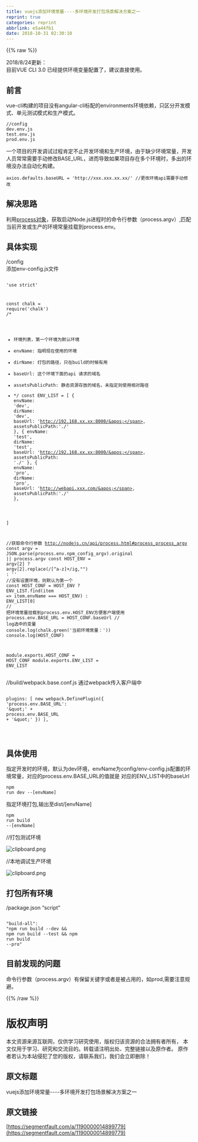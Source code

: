 ```yaml
---
title: vuejs添加环境常量----多环境开发打包场景解决方案之一
reprint: true
categories: reprint
abbrlink: e5a44fb1
date: 2018-10-31 02:30:10
---
```


{{% raw %}}
<p>2018/8/24&#x66F4;&#x65B0;&#xFF1A;<br>&#x76EE;&#x524D;VUE CLI 3.0 &#x5DF2;&#x7ECF;&#x63D0;&#x4F9B;&#x73AF;&#x5883;&#x53D8;&#x91CF;&#x914D;&#x7F6E;&#x4E86;&#xFF0C;&#x5EFA;&#x8BAE;&#x76F4;&#x63A5;&#x4F7F;&#x7528;&#x3002;</p><h2 id="articleHeader0">&#x524D;&#x8A00;</h2><p>vue-cli&#x6784;&#x5EFA;&#x7684;&#x9879;&#x76EE;&#x6CA1;&#x6709;angular-cli&#x6807;&#x914D;&#x7684;environments&#x73AF;&#x5883;&#x4F9D;&#x8D56;&#xFF0C;&#x53EA;&#x533A;&#x5206;&#x5F00;&#x53D1;&#x6A21;&#x5F0F;&#x3001;&#x5355;&#x5143;&#x6D4B;&#x8BD5;&#x6A21;&#x5F0F;&#x548C;&#x751F;&#x4EA7;&#x6A21;&#x5F0F;&#x3002;</p><div class="widget-codetool" style="display:none"><div class="widget-codetool--inner"><span class="selectCode code-tool" data-toggle="tooltip" data-placement="top" title="" data-original-title="&#x5168;&#x9009;"></span> <span type="button" class="copyCode code-tool" data-toggle="tooltip" data-placement="top" data-clipboard-text="//config
dev.env.js
test.env.js
prod.env.js" title="" data-original-title="&#x590D;&#x5236;"></span> <span type="button" class="saveToNote code-tool" data-toggle="tooltip" data-placement="top" title="" data-original-title="&#x653E;&#x8FDB;&#x7B14;&#x8BB0;"></span></div></div><pre class="hljs stylus"><code><span class="hljs-comment">//config</span>
dev<span class="hljs-selector-class">.env</span><span class="hljs-selector-class">.js</span>
test<span class="hljs-selector-class">.env</span><span class="hljs-selector-class">.js</span>
prod<span class="hljs-selector-class">.env</span><span class="hljs-selector-class">.js</span></code></pre><p>&#x4E00;&#x4E2A;&#x9879;&#x76EE;&#x7684;&#x5F00;&#x53D1;&#x8C03;&#x8BD5;&#x8FC7;&#x7A0B;&#x80AF;&#x5B9A;&#x4E0D;&#x6B62;&#x5F00;&#x53D1;&#x73AF;&#x5883;&#x548C;&#x751F;&#x4EA7;&#x73AF;&#x5883;&#xFF0C;&#x7531;&#x4E8E;&#x7F3A;&#x5C11;&#x73AF;&#x5883;&#x5E38;&#x91CF;&#xFF0C;&#x5F00;&#x53D1;&#x4EBA;&#x5458;&#x5E38;&#x5E38;&#x9700;&#x8981;&#x624B;&#x52A8;&#x4FEE;&#x6539;BASE_URL&#xFF0C;&#x8FDB;&#x800C;&#x5BFC;&#x81F4;&#x5982;&#x679C;&#x9879;&#x76EE;&#x5B58;&#x5728;&#x591A;&#x4E2A;&#x73AF;&#x5883;&#x65F6;&#xFF0C;&#x591A;&#x51FA;&#x7684;&#x73AF;&#x5883;&#x6CA1;&#x529E;&#x6CD5;&#x81EA;&#x52A8;&#x5316;&#x6784;&#x5EFA;&#x3002;</p><div class="widget-codetool" style="display:none"><div class="widget-codetool--inner"><span class="selectCode code-tool" data-toggle="tooltip" data-placement="top" title="" data-original-title="&#x5168;&#x9009;"></span> <span type="button" class="copyCode code-tool" data-toggle="tooltip" data-placement="top" data-clipboard-text="axios.defaults.baseURL = &apos;http://xxx.xxx.xx.xx/&apos; //&#x66F4;&#x6539;&#x73AF;&#x5883;api&#x9700;&#x8981;&#x624B;&#x52A8;&#x4FEE;&#x6539;" title="" data-original-title="&#x590D;&#x5236;"></span> <span type="button" class="saveToNote code-tool" data-toggle="tooltip" data-placement="top" title="" data-original-title="&#x653E;&#x8FDB;&#x7B14;&#x8BB0;"></span></div></div><pre class="hljs stylus"><code style="word-break:break-word;white-space:initial">axios<span class="hljs-selector-class">.defaults</span><span class="hljs-selector-class">.baseURL</span> = <span class="hljs-string">&apos;http://xxx.xxx.xx.xx/&apos;</span> <span class="hljs-comment">//&#x66F4;&#x6539;&#x73AF;&#x5883;api&#x9700;&#x8981;&#x624B;&#x52A8;&#x4FEE;&#x6539;</span></code></pre><h2 id="articleHeader1">&#x89E3;&#x51B3;&#x601D;&#x8DEF;</h2><p>&#x5229;&#x7528;<a href="http://nodejs.cn/api/process.html" rel="nofollow noreferrer" target="_blank">process&#x5BF9;&#x8C61;</a>&#xFF0C;&#x83B7;&#x53D6;&#x542F;&#x52A8;Node.js&#x8FDB;&#x7A0B;&#x65F6;&#x7684;&#x547D;&#x4EE4;&#x884C;&#x53C2;&#x6570;&#xFF08;process.argv&#xFF09;,&#x5339;&#x914D;&#x5F53;&#x524D;&#x5F00;&#x53D1;&#x6216;&#x751F;&#x4EA7;&#x7684;&#x73AF;&#x5883;&#x5E38;&#x91CF;&#x6302;&#x8F7D;&#x5230;process.env&#x3002;</p><h2 id="articleHeader2">&#x5177;&#x4F53;&#x5B9E;&#x73B0;</h2><p>/config<br>&#x6DFB;&#x52A0;env-config.js&#x6587;&#x4EF6;</p><div class="widget-codetool" style="display:none"><div class="widget-codetool--inner"><span class="selectCode code-tool" data-toggle="tooltip" data-placement="top" title="" data-original-title="&#x5168;&#x9009;"></span> <span type="button" class="copyCode code-tool" data-toggle="tooltip" data-placement="top" data-clipboard-text="
&apos;use strict&apos;

const chalk = require(&apos;chalk&apos;)
/*
* &#x73AF;&#x5883;&#x5217;&#x8868;&#xFF0C;&#x7B2C;&#x4E00;&#x4E2A;&#x73AF;&#x5883;&#x4E3A;&#x9ED8;&#x8BA4;&#x73AF;&#x5883;
* envName: &#x6307;&#x660E;&#x73B0;&#x5728;&#x4F7F;&#x7528;&#x7684;&#x73AF;&#x5883;
* dirName: &#x6253;&#x5305;&#x7684;&#x8DEF;&#x5F84;&#xFF0C;&#x53EA;&#x5728;build&#x7684;&#x65F6;&#x5019;&#x6709;&#x7528;
* baseUrl: &#x8FD9;&#x4E2A;&#x73AF;&#x5883;&#x4E0B;&#x9762;&#x7684;api &#x8BF7;&#x6C42;&#x7684;&#x57DF;&#x540D;
* assetsPublicPath: &#x9759;&#x6001;&#x8D44;&#x6E90;&#x5B58;&#x653E;&#x7684;&#x57DF;&#x540D;&#xFF0C;&#x672A;&#x6307;&#x5B9A;&#x5219;&#x4F7F;&#x7528;&#x76F8;&#x5BF9;&#x8DEF;&#x5F84;
* */
const ENV_LIST = [
    {
        envName: &apos;dev&apos;,
        dirName: &apos;dev&apos;,
        baseUrl: &apos;http://192.168.xx.xx:8000/&apos;,
        assetsPublicPath:&apos;./&apos;
    },
    {
        envName: &apos;test&apos;,
        dirName: &apos;test&apos;,
        baseUrl: &apos;http://192.168.xx.xx:8000/&apos;,
        assetsPublicPath: &apos;./&apos;
    },
    {
        envName: &apos;pro&apos;,
        dirName: &apos;pro&apos;,
        baseUrl: &apos;http://webapi.xxx.com/&apos;,
        assetsPublicPath:&apos;./&apos;
    },

]

//&#x83B7;&#x53D6;&#x547D;&#x4EE4;&#x884C;&#x53C2;&#x6570; http://nodejs.cn/api/process.html#process_process_argv
const argv = JSON.parse(process.env.npm_config_argv).original || process.argv
const HOST_ENV = argv[2] ? argv[2].replace(/[^a-z]+/ig,&quot;&quot;) : &apos;&apos;
//&#x6CA1;&#x6709;&#x8BBE;&#x7F6E;&#x73AF;&#x5883;&#xFF0C;&#x5219;&#x9ED8;&#x8BA4;&#x4E3A;&#x7B2C;&#x4E00;&#x4E2A;
const HOST_CONF = HOST_ENV  ? ENV_LIST.find(item =&gt; item.envName === HOST_ENV) : ENV_LIST[0] 
// &#x628A;&#x73AF;&#x5883;&#x5E38;&#x91CF;&#x6302;&#x8F7D;&#x5230;process.env.HOST_ENV&#x65B9;&#x4FBF;&#x5BA2;&#x6237;&#x7AEF;&#x4F7F;&#x7528;
process.env.BASE_URL = HOST_CONF.baseUrl
// log&#x9009;&#x4E2D;&#x7684;&#x53D8;&#x91CF;
console.log(chalk.green(&apos;&#x5F53;&#x524D;&#x73AF;&#x5883;&#x5E38;&#x91CF;&#xFF1A;&apos;))
console.log(HOST_CONF)

module.exports.HOST_CONF = HOST_CONF
module.exports.ENV_LIST = ENV_LIST" title="" data-original-title="&#x590D;&#x5236;"></span> <span type="button" class="saveToNote code-tool" data-toggle="tooltip" data-placement="top" title="" data-original-title="&#x653E;&#x8FDB;&#x7B14;&#x8BB0;"></span></div></div><pre class="hljs javascript"><code><span class="hljs-meta">
&apos;use strict&apos;</span>

<span class="hljs-keyword">const</span> chalk = <span class="hljs-built_in">require</span>(<span class="hljs-string">&apos;chalk&apos;</span>)
<span class="hljs-comment">/*
* &#x73AF;&#x5883;&#x5217;&#x8868;&#xFF0C;&#x7B2C;&#x4E00;&#x4E2A;&#x73AF;&#x5883;&#x4E3A;&#x9ED8;&#x8BA4;&#x73AF;&#x5883;
* envName: &#x6307;&#x660E;&#x73B0;&#x5728;&#x4F7F;&#x7528;&#x7684;&#x73AF;&#x5883;
* dirName: &#x6253;&#x5305;&#x7684;&#x8DEF;&#x5F84;&#xFF0C;&#x53EA;&#x5728;build&#x7684;&#x65F6;&#x5019;&#x6709;&#x7528;
* baseUrl: &#x8FD9;&#x4E2A;&#x73AF;&#x5883;&#x4E0B;&#x9762;&#x7684;api &#x8BF7;&#x6C42;&#x7684;&#x57DF;&#x540D;
* assetsPublicPath: &#x9759;&#x6001;&#x8D44;&#x6E90;&#x5B58;&#x653E;&#x7684;&#x57DF;&#x540D;&#xFF0C;&#x672A;&#x6307;&#x5B9A;&#x5219;&#x4F7F;&#x7528;&#x76F8;&#x5BF9;&#x8DEF;&#x5F84;
* */</span>
<span class="hljs-keyword">const</span> ENV_LIST = [
    {
        <span class="hljs-attr">envName</span>: <span class="hljs-string">&apos;dev&apos;</span>,
        <span class="hljs-attr">dirName</span>: <span class="hljs-string">&apos;dev&apos;</span>,
        <span class="hljs-attr">baseUrl</span>: <span class="hljs-string">&apos;http://192.168.xx.xx:8000/&apos;</span>,
        <span class="hljs-attr">assetsPublicPath</span>:<span class="hljs-string">&apos;./&apos;</span>
    },
    {
        <span class="hljs-attr">envName</span>: <span class="hljs-string">&apos;test&apos;</span>,
        <span class="hljs-attr">dirName</span>: <span class="hljs-string">&apos;test&apos;</span>,
        <span class="hljs-attr">baseUrl</span>: <span class="hljs-string">&apos;http://192.168.xx.xx:8000/&apos;</span>,
        <span class="hljs-attr">assetsPublicPath</span>: <span class="hljs-string">&apos;./&apos;</span>
    },
    {
        <span class="hljs-attr">envName</span>: <span class="hljs-string">&apos;pro&apos;</span>,
        <span class="hljs-attr">dirName</span>: <span class="hljs-string">&apos;pro&apos;</span>,
        <span class="hljs-attr">baseUrl</span>: <span class="hljs-string">&apos;http://webapi.xxx.com/&apos;</span>,
        <span class="hljs-attr">assetsPublicPath</span>:<span class="hljs-string">&apos;./&apos;</span>
    },

]

<span class="hljs-comment">//&#x83B7;&#x53D6;&#x547D;&#x4EE4;&#x884C;&#x53C2;&#x6570; http://nodejs.cn/api/process.html#process_process_argv</span>
<span class="hljs-keyword">const</span> argv = <span class="hljs-built_in">JSON</span>.parse(process.env.npm_config_argv).original || process.argv
<span class="hljs-keyword">const</span> HOST_ENV = argv[<span class="hljs-number">2</span>] ? argv[<span class="hljs-number">2</span>].replace(<span class="hljs-regexp">/[^a-z]+/ig</span>,<span class="hljs-string">&quot;&quot;</span>) : <span class="hljs-string">&apos;&apos;</span>
<span class="hljs-comment">//&#x6CA1;&#x6709;&#x8BBE;&#x7F6E;&#x73AF;&#x5883;&#xFF0C;&#x5219;&#x9ED8;&#x8BA4;&#x4E3A;&#x7B2C;&#x4E00;&#x4E2A;</span>
<span class="hljs-keyword">const</span> HOST_CONF = HOST_ENV  ? ENV_LIST.find(<span class="hljs-function"><span class="hljs-params">item</span> =&gt;</span> item.envName === HOST_ENV) : ENV_LIST[<span class="hljs-number">0</span>] 
<span class="hljs-comment">// &#x628A;&#x73AF;&#x5883;&#x5E38;&#x91CF;&#x6302;&#x8F7D;&#x5230;process.env.HOST_ENV&#x65B9;&#x4FBF;&#x5BA2;&#x6237;&#x7AEF;&#x4F7F;&#x7528;</span>
process.env.BASE_URL = HOST_CONF.baseUrl
<span class="hljs-comment">// log&#x9009;&#x4E2D;&#x7684;&#x53D8;&#x91CF;</span>
<span class="hljs-built_in">console</span>.log(chalk.green(<span class="hljs-string">&apos;&#x5F53;&#x524D;&#x73AF;&#x5883;&#x5E38;&#x91CF;&#xFF1A;&apos;</span>))
<span class="hljs-built_in">console</span>.log(HOST_CONF)

<span class="hljs-built_in">module</span>.exports.HOST_CONF = HOST_CONF
<span class="hljs-built_in">module</span>.exports.ENV_LIST = ENV_LIST</code></pre><p>//build/webpack.base.conf.js &#x901A;&#x8FC7;webpack&#x4F20;&#x5165;&#x5BA2;&#x6237;&#x7AEF;&#x4E2D;</p><div class="widget-codetool" style="display:none"><div class="widget-codetool--inner"><span class="selectCode code-tool" data-toggle="tooltip" data-placement="top" title="" data-original-title="&#x5168;&#x9009;"></span> <span type="button" class="copyCode code-tool" data-toggle="tooltip" data-placement="top" data-clipboard-text="  plugins: [
    new webpack.DefinePlugin({
      &apos;process.env.BASE_URL&apos;: &apos;\&quot;&apos; + process.env.BASE_URL + &apos;\&quot;&apos;
    })
  ],

" title="" data-original-title="&#x590D;&#x5236;"></span> <span type="button" class="saveToNote code-tool" data-toggle="tooltip" data-placement="top" title="" data-original-title="&#x653E;&#x8FDB;&#x7B14;&#x8BB0;"></span></div></div><pre class="hljs stylus"><code>  plugins: [
    new webpack.DefinePlugin({
      <span class="hljs-string">&apos;process.env.BASE_URL&apos;</span>: <span class="hljs-string">&apos;\&quot;&apos;</span> + process<span class="hljs-selector-class">.env</span><span class="hljs-selector-class">.BASE_URL</span> + <span class="hljs-string">&apos;\&quot;&apos;</span>
    })
  ],

</code></pre><h2 id="articleHeader3">&#x5177;&#x4F53;&#x4F7F;&#x7528;</h2><p>&#x6307;&#x5B9A;&#x5F00;&#x53D1;&#x65F6;&#x7684;&#x73AF;&#x5883;&#xFF0C;&#x9ED8;&#x8BA4;&#x4E3A;dev&#x73AF;&#x5883;&#xFF0C;envName&#x4E3A;config/env-config.js&#x914D;&#x7F6E;&#x7684;&#x73AF;&#x5883;&#x5E38;&#x91CF;&#xFF0C;&#x5BF9;&#x5E94;&#x7684;process.env.BASE_URL&#x7684;&#x503C;&#x5C31;&#x662F; &#x5BF9;&#x5E94;&#x7684;ENV_LIST&#x4E2D;&#x7684;baseUrl</p><div class="widget-codetool" style="display:none"><div class="widget-codetool--inner"><span class="selectCode code-tool" data-toggle="tooltip" data-placement="top" title="" data-original-title="&#x5168;&#x9009;"></span> <span type="button" class="copyCode code-tool" data-toggle="tooltip" data-placement="top" data-clipboard-text="npm run dev --[envName]
" title="" data-original-title="&#x590D;&#x5236;"></span> <span type="button" class="saveToNote code-tool" data-toggle="tooltip" data-placement="top" title="" data-original-title="&#x653E;&#x8FDB;&#x7B14;&#x8BB0;"></span></div></div><pre class="hljs dockerfile"><code>npm <span class="hljs-keyword">run</span><span class="bash"> dev --[envName]
</span></code></pre><p>&#x6307;&#x5B9A;&#x73AF;&#x5883;&#x6253;&#x5305;,&#x8F93;&#x51FA;&#x81F3;dist/[envName]</p><div class="widget-codetool" style="display:none"><div class="widget-codetool--inner"><span class="selectCode code-tool" data-toggle="tooltip" data-placement="top" title="" data-original-title="&#x5168;&#x9009;"></span> <span type="button" class="copyCode code-tool" data-toggle="tooltip" data-placement="top" data-clipboard-text="npm run build --[envName]
" title="" data-original-title="&#x590D;&#x5236;"></span> <span type="button" class="saveToNote code-tool" data-toggle="tooltip" data-placement="top" title="" data-original-title="&#x653E;&#x8FDB;&#x7B14;&#x8BB0;"></span></div></div><pre class="hljs dockerfile"><code>npm <span class="hljs-keyword">run</span><span class="bash"> build --[envName]
</span></code></pre><p>//&#x6253;&#x5305;&#x6D4B;&#x8BD5;&#x73AF;&#x5883;</p><p><span class="img-wrap"><img data-src="/img/bVbaGn7?w=597&amp;h=208" src="https://static.alili.tech/img/bVbaGn7?w=597&amp;h=208" alt="clipboard.png" title="clipboard.png" style="cursor:pointer;display:inline"></span></p><p>//&#x672C;&#x5730;&#x8C03;&#x8BD5;&#x751F;&#x4EA7;&#x73AF;&#x5883;</p><p><span class="img-wrap"><img data-src="/img/bVbaGiR?w=581&amp;h=278" src="https://static.alili.tech/img/bVbaGiR?w=581&amp;h=278" alt="clipboard.png" title="clipboard.png" style="cursor:pointer;display:inline"></span></p><h2 id="articleHeader4">&#x6253;&#x5305;&#x6240;&#x6709;&#x73AF;&#x5883;</h2><p>/package.json &#x201C;script&quot;</p><div class="widget-codetool" style="display:none"><div class="widget-codetool--inner"><span class="selectCode code-tool" data-toggle="tooltip" data-placement="top" title="" data-original-title="&#x5168;&#x9009;"></span> <span type="button" class="copyCode code-tool" data-toggle="tooltip" data-placement="top" data-clipboard-text=" &quot;build-all&quot;: &quot;npm run build --dev &amp;&amp; npm run build --test &amp;&amp; npm run build --pro&quot;
" title="" data-original-title="&#x590D;&#x5236;"></span> <span type="button" class="saveToNote code-tool" data-toggle="tooltip" data-placement="top" title="" data-original-title="&#x653E;&#x8FDB;&#x7B14;&#x8BB0;"></span></div></div><pre class="hljs n1ql"><code> &quot;<span class="hljs-keyword">build</span>-<span class="hljs-keyword">all</span><span class="hljs-string">&quot;: &quot;</span>npm run <span class="hljs-keyword">build</span> --dev &amp;&amp; npm run <span class="hljs-keyword">build</span> --test &amp;&amp; npm run <span class="hljs-keyword">build</span> --pro<span class="hljs-string">&quot;
</span></code></pre><h2 id="articleHeader5">&#x76EE;&#x524D;&#x53D1;&#x73B0;&#x7684;&#x95EE;&#x9898;</h2><p>&#x547D;&#x4EE4;&#x884C;&#x53C2;&#x6570;&#xFF08;process.argv&#xFF09;&#x6709;&#x4FDD;&#x7559;&#x5173;&#x952E;&#x5B57;&#x6216;&#x8005;&#x662F;&#x88AB;&#x5360;&#x7528;&#x7684;&#xFF0C;&#x5982;prod,&#x9700;&#x8981;&#x6CE8;&#x610F;&#x89C4;&#x907F;&#x3002;</p>
{{% /raw %}}

# 版权声明
本文资源来源互联网，仅供学习研究使用，版权归该资源的合法拥有者所有，
本文仅用于学习、研究和交流目的。转载请注明出处、完整链接以及原作者。
原作者若认为本站侵犯了您的版权，请联系我们，我们会立即删除！

## 原文标题
vuejs添加环境常量----多环境开发打包场景解决方案之一

## 原文链接
[https://segmentfault.com/a/1190000014899779](https://segmentfault.com/a/1190000014899779)

